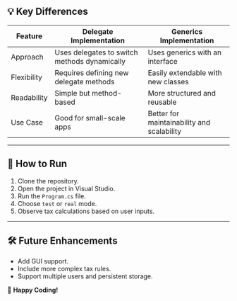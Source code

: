 ## 💡 Key Differences
| Feature | Delegate Implementation | Generics Implementation |
|---------|-------------------------|-------------------------|
| Approach | Uses delegates to switch methods dynamically | Uses generics with an interface |
| Flexibility | Requires defining new delegate methods | Easily extendable with new classes |
| Readability | Simple but method-based | More structured and reusable |
| Use Case | Good for small-scale apps | Better for maintainability and scalability |

---

## 🔧 How to Run
1. Clone the repository.
2. Open the project in Visual Studio.
3. Run the `Program.cs` file.
4. Choose `test` or `real` mode.
5. Observe tax calculations based on user inputs.

---

## 🛠️ Future Enhancements
- Add GUI support.
- Include more complex tax rules.
- Support multiple users and persistent storage.

🚀 **Happy Coding!**

